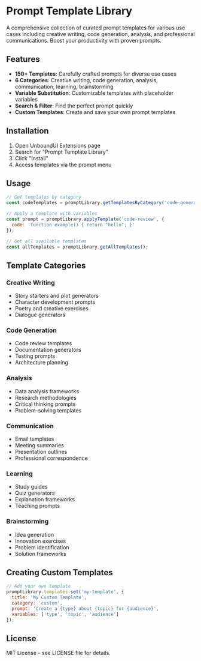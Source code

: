 # Prompt Template Library

A comprehensive collection of curated prompt templates for various use cases including creative writing, code generation, analysis, and professional communications. Boost your productivity with proven prompts.

## Features

- **150+ Templates**: Carefully crafted prompts for diverse use cases
- **6 Categories**: Creative writing, code generation, analysis, communication, learning, brainstorming
- **Variable Substitution**: Customizable templates with placeholder variables
- **Search & Filter**: Find the perfect prompt quickly
- **Custom Templates**: Create and save your own prompt templates

## Installation

1. Open UnboundUI Extensions page
2. Search for "Prompt Template Library"
3. Click "Install"
4. Access templates via the prompt menu

## Usage

```javascript
// Get templates by category
const codeTemplates = promptLibrary.getTemplatesByCategory('code-generation');

// Apply a template with variables
const prompt = promptLibrary.applyTemplate('code-review', {
  code: 'function example() { return "hello"; }'
});

// Get all available templates
const allTemplates = promptLibrary.getAllTemplates();
```

## Template Categories

### Creative Writing
- Story starters and plot generators
- Character development prompts
- Poetry and creative exercises
- Dialogue generators

### Code Generation
- Code review templates
- Documentation generators
- Testing prompts
- Architecture planning

### Analysis
- Data analysis frameworks
- Research methodologies
- Critical thinking prompts
- Problem-solving templates

### Communication
- Email templates
- Meeting summaries
- Presentation outlines
- Professional correspondence

### Learning
- Study guides
- Quiz generators
- Explanation frameworks
- Teaching prompts

### Brainstorming
- Idea generation
- Innovation exercises
- Problem identification
- Solution frameworks

## Creating Custom Templates

```javascript
// Add your own template
promptLibrary.templates.set('my-template', {
  title: 'My Custom Template',
  category: 'custom',
  prompt: 'Create a {type} about {topic} for {audience}',
  variables: ['type', 'topic', 'audience']
});
```

## License

MIT License - see LICENSE file for details.
